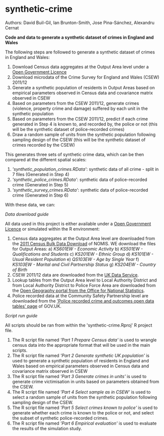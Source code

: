 # synthetic-crime

Authors: David Buil-Gil, Ian Brunton-Smith, Jose Pina-Sánchez, Alexandru Cernat

**Code and data to generate a synthetic dataset of crimes in England and Wales**

The following steps are followed to generate a synthetic dataset of crimes in England and Wales:

1.	Download Census data aggregates at the Output Area level under a [Open Government Licence](http://www.nationalarchives.gov.uk/doc/open-government-licence/version/3/)
2.  Download microdata of the Crime Survey for England and Wales (CSEW) 2011/12
3.	Generate a synthetic population of residents in Output Areas based on empirical parameters observed in Census data and covariance matrix observed in CSEW
4.	Based on parameters from the CSEW 2011/12, generate crimes (violence, property crime and damage) suffered by each unit in the synthetic population
5.	Based on parameters from the CSEW 2011/12, predict if each crime generated in Step 4 is known to, and recorded by, the police or not (this will be the synthetic dataset of police-recorded crimes)
6.	Draw a random sample of units from the synthetic population following sampling design of the CSEW (this will be the synthetic dataset of crimes recorded by the CSEW)

This generates three sets of synthetic crime data, which can be then compared at the different spatial scales:

1.	*'synthetic_population_crimes.RData'*: synthetic data of all crime - split in 7 files (Generated in Step 4)
2.	*'synthetic_police_crimes.RData'*: synthetic data of police-recorded crime (Generated in Step 5)
3.	*'synthetic_survey_crimes.RData'*: synthetic data of police-recorded crime (Generated in Step 6)

With these data, we can:

_Data download guide_

All data used in this project is either available under a [Open Government Licence](http://www.nationalarchives.gov.uk/doc/open-government-licence/version/3/) or simulated within the R environment:

1.  Census data aggregates at the Output Area level are downloaded from the [2011 Census Bulk Data Download](https://www.nomisweb.co.uk/census/2011/bulk/r2_2) of NOMIS. WE download the files for Output Areas:
a) *KS601EW - Economic Activity*
b) *KS501EW - Qualifications and Students*
c) *KS201EW - Ethnic Group*
d) *KS101EW - Usual Resident Population*
e) *QS103EW	- Age by Single Year*
f) *KS103EW	- Marital and Civil Partnership Status*
g) *KS204EW	- Country of Birth*
2.  CSEW 2011/12 data are downloaded from the [UK Data Service](https://beta.ukdataservice.ac.uk/datacatalogue/studies/study?id=7252).
3.  Lookup tables from the Output Area level to Local Authority District and from Local Authority District to Police Force Area are downloaded from the [Open Geography portal from the Office for National Statistics](https://geoportal.statistics.gov.uk/).
4.  Police recorded data at the Community Safety Partnership level are downloaded from the ['Police recorded crime and outcomes open data tables' page](https://www.gov.uk/government/statistics/police-recorded-crime-open-data-tables) of GOV.UK.

_Script run guide_

All scripts should be ran from within the 'synthetic-crime.Rproj' R project file.

1.  The R script file named *'Part 1 Prepare Census data'* is used to wrangle census data into the appropriate format that will be used in the main scripts.
2.  The R script file named *'Part 2 Generate synthetic UK population'* is used to generate a synthetic population of residents in England and Wales based on empirical parameters observed in Census data and covariance matrix observed in CSEW
3.  The R script file named *'Part 3 Generate crimes in units'* is used to generate crime victimisation in units based on parameters obtained from the CSEW.  
4.  The R script file named *'Part 4 Select sample as in CSEW'* is used to select a random sample of units from the synthetic population following sampling design of the CSEW.
5.  The R script file named *'Part 5 Select crimes known to police'* is used to generate whether each crime is known to the police or not, and select the subset of synthetic police-recorded crimes.
6.  The R script file named *'Part 6 Empirical evaluation'* is used to evaluate the results of the simulation study.
